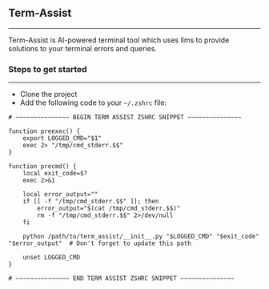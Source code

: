## Term-Assist

---

Term-Assist is AI-powered terminal tool which uses llms to provide solutions to your terminal errors and queries.

### Steps to get started

---

- Clone the project
- Add the following code to your `~/.zshrc` file:

```
# ~~~~~~~~~~~~~~~ BEGIN TERM ASSIST ZSHRC SNIPPET ~~~~~~~~~~~~~~~

function preexec() {
    export LOGGED_CMD="$1"
    exec 2> "/tmp/cmd_stderr.$$"
}

function precmd() {
    local exit_code=$?
    exec 2>&1

    local error_output=""
    if [[ -f "/tmp/cmd_stderr.$$" ]]; then
        error_output="$(cat /tmp/cmd_stderr.$$)"
        rm -f "/tmp/cmd_stderr.$$" 2>/dev/null
    fi

    python /path/to/term_assist/__init__.py "$LOGGED_CMD" "$exit_code" "$error_output"  # Don't forget to update this path

    unset LOGGED_CMD
}

# ~~~~~~~~~~~~~~~ END TERM ASSIST ZSHRC SNIPPET ~~~~~~~~~~~~~~~

```
